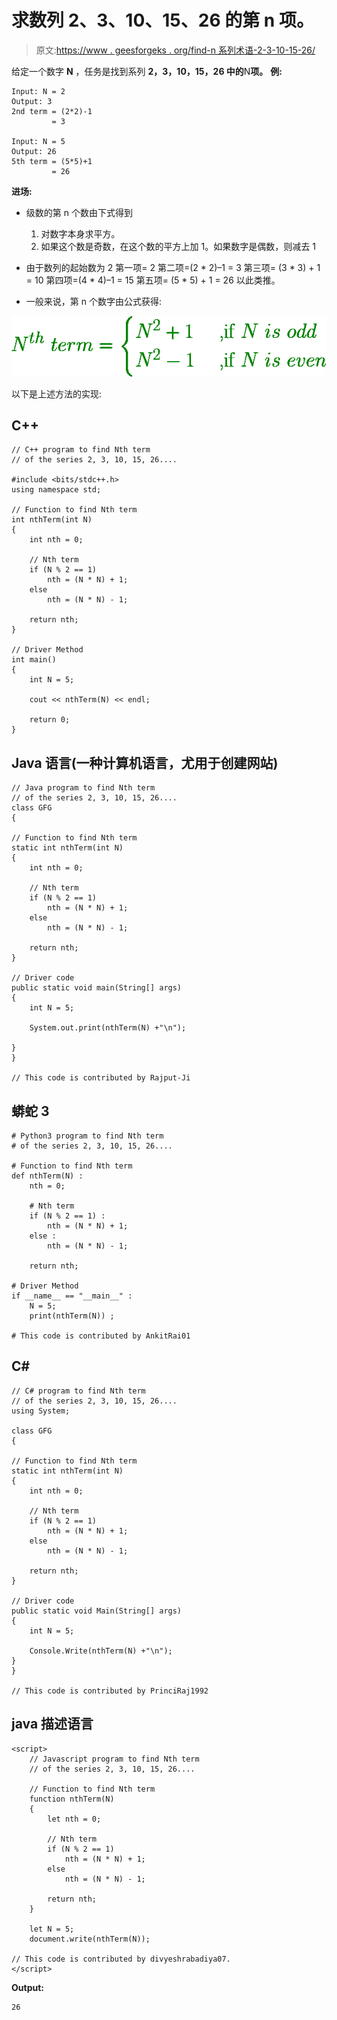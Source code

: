 # 求数列 2、3、10、15、26 的第 n 项。

> 原文:[https://www . geesforgeks . org/find-n 系列术语-2-3-10-15-26/](https://www.geeksforgeeks.org/find-nth-term-of-the-series-2-3-10-15-26/)

给定一个数字 **N** ，任务是找到系列 **2，3，10，15，26 中的**N**项。**
**例:**

```
Input: N = 2
Output: 3
2nd term = (2*2)-1
         = 3

Input: N = 5
Output: 26
5th term = (5*5)+1
         = 26
```

**进场:**

*   级数的第 n 个数由下式得到
    1.  对数字本身求平方。
    2.  如果这个数是奇数，在这个数的平方上加 1。如果数字是偶数，则减去 1
*   由于数列的起始数为 2
    第一项= 2
    第二项=(2 * 2)–1 = 3
    第三项= (3 * 3) + 1 = 10
    第四项=(4 * 4)–1 = 15
    第五项= (5 * 5) + 1 = 26
    以此类推。

*   一般来说，第 n 个数字由公式获得:

![](img/fe7dc8ecff9ac1aab64f40d743a36be1.png)

以下是上述方法的实现:

## C++

```
// C++ program to find Nth term
// of the series 2, 3, 10, 15, 26....

#include <bits/stdc++.h>
using namespace std;

// Function to find Nth term
int nthTerm(int N)
{
    int nth = 0;

    // Nth term
    if (N % 2 == 1)
        nth = (N * N) + 1;
    else
        nth = (N * N) - 1;

    return nth;
}

// Driver Method
int main()
{
    int N = 5;

    cout << nthTerm(N) << endl;

    return 0;
}
```

## Java 语言(一种计算机语言，尤用于创建网站)

```
// Java program to find Nth term
// of the series 2, 3, 10, 15, 26....
class GFG
{

// Function to find Nth term
static int nthTerm(int N)
{
    int nth = 0;

    // Nth term
    if (N % 2 == 1)
        nth = (N * N) + 1;
    else
        nth = (N * N) - 1;

    return nth;
}

// Driver code
public static void main(String[] args)
{
    int N = 5;

    System.out.print(nthTerm(N) +"\n");

}
}

// This code is contributed by Rajput-Ji
```

## 蟒蛇 3

```
# Python3 program to find Nth term
# of the series 2, 3, 10, 15, 26....

# Function to find Nth term
def nthTerm(N) :
    nth = 0;

    # Nth term
    if (N % 2 == 1) :
        nth = (N * N) + 1;
    else :
        nth = (N * N) - 1;

    return nth;

# Driver Method
if __name__ == "__main__" :
    N = 5;
    print(nthTerm(N)) ;

# This code is contributed by AnkitRai01
```

## C#

```
// C# program to find Nth term
// of the series 2, 3, 10, 15, 26....
using System;

class GFG
{

// Function to find Nth term
static int nthTerm(int N)
{
    int nth = 0;

    // Nth term
    if (N % 2 == 1)
        nth = (N * N) + 1;
    else
        nth = (N * N) - 1;

    return nth;
}

// Driver code
public static void Main(String[] args)
{
    int N = 5;

    Console.Write(nthTerm(N) +"\n");
}
}

// This code is contributed by PrinciRaj1992
```

## java 描述语言

```
<script>
    // Javascript program to find Nth term
    // of the series 2, 3, 10, 15, 26....

    // Function to find Nth term
    function nthTerm(N)
    {
        let nth = 0;

        // Nth term 
        if (N % 2 == 1)
            nth = (N * N) + 1;
        else
            nth = (N * N) - 1;

        return nth;
    }

    let N = 5;
    document.write(nthTerm(N));

// This code is contributed by divyeshrabadiya07.
</script>
```

**Output:** 

```
26
```